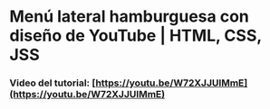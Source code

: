 # Menú lateral hamburguesa con diseño de YouTube | HTML, CSS, JSS
### Video del tutorial: [https://youtu.be/W72XJJUlMmE](https://youtu.be/W72XJJUlMmE)




